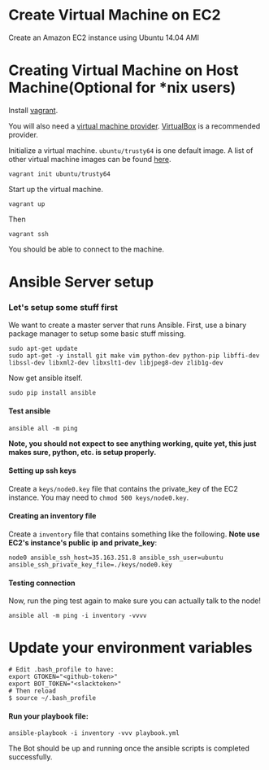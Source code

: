 # Create Virtual Machine on EC2

Create an Amazon EC2 instance using Ubuntu 14.04 AMI

# Creating Virtual Machine on Host Machine(Optional for *nix users)

Install [vagrant](https://www.vagrantup.com/downloads.html).

You will also need a [virtual machine provider](https://docs.vagrantup.com/v2/providers/). [VirtualBox](https://www.virtualbox.org/wiki/Downloads) is a recommended provider.

Initialize a virtual machine. `ubuntu/trusty64` is one default image. A list of other virtual machine images can be found [here](https://atlas.hashicorp.com/boxes/search).

    vagrant init ubuntu/trusty64

Start up the virtual machine.

    vagrant up

Then    

    vagrant ssh

You should be able to connect to the machine.

# Ansible Server setup

### Let's setup some stuff first

We want to create a master server that runs Ansible. First, use a binary package manager to setup some basic stuff missing.

    sudo apt-get update
    sudo apt-get -y install git make vim python-dev python-pip libffi-dev libssl-dev libxml2-dev libxslt1-dev libjpeg8-dev zlib1g-dev

Now get ansible itself.

    sudo pip install ansible

#### Test ansible

    ansible all -m ping

**Note, you should not expect to see anything working, quite yet, this just makes sure, python, etc. is setup properly.**

#### Setting up ssh keys

Create a `keys/node0.key` file that contains the private_key of the EC2 instance.  You may need to `chmod 500 keys/node0.key`.

#### Creating an inventory file

Create a `inventory` file that contains something like the following.  **Note use EC2's instance's public ip and private_key**:
    
    node0 ansible_ssh_host=35.163.251.8 ansible_ssh_user=ubuntu ansible_ssh_private_key_file=./keys/node0.key

#### Testing connection

Now, run the ping test again to make sure you can actually talk to the node!

    ansible all -m ping -i inventory -vvvv
    
# Update your environment variables
   ```
   # Edit .bash_profile to have:
   export GTOKEN="<github-token>"
   export BOT_TOKEN="<slacktoken>"
   # Then reload
   $ source ~/.bash_profile
   ```
#### Run your playbook file:

    ansible-playbook -i inventory -vvv playbook.yml
    
The Bot should be up and running once the ansible scripts is completed successfully.
